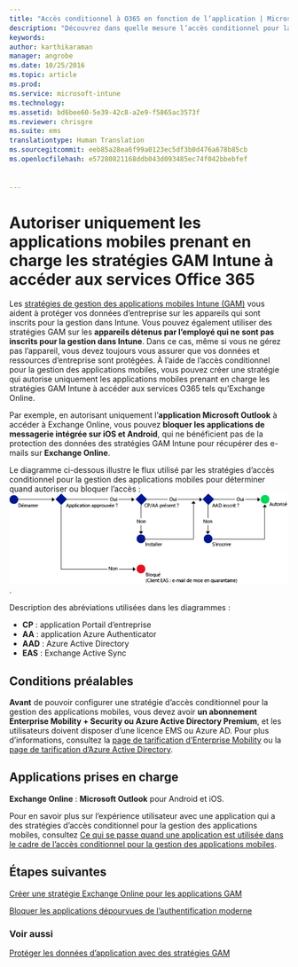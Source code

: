 ```yaml
---
title: "Accès conditionnel à O365 en fonction de l’application | Microsoft Intune"
description: "Découvrez dans quelle mesure l’accès conditionnel pour la gestion des applications mobiles peut aider à contrôler les applications qui ont accès aux services O365."
keywords: 
author: karthikaraman
manager: angrobe
ms.date: 10/25/2016
ms.topic: article
ms.prod: 
ms.service: microsoft-intune
ms.technology: 
ms.assetid: bd6bee60-5e39-42c8-a2e9-f5865ac3573f
ms.reviewer: chrisgre
ms.suite: ems
translationtype: Human Translation
ms.sourcegitcommit: eeb85a28ea6f99a0123ec5df3b0d476a678b85cb
ms.openlocfilehash: e57280821168ddb043d093485ec74f042bbebfef


---
```


# Autoriser uniquement les applications mobiles prenant en charge les stratégies GAM Intune à accéder aux services Office 365
Les [stratégies de gestion des applications mobiles Intune (GAM)](protect-apps-and-data-with-microsoft-intune.md) vous aident à protéger vos données d’entreprise sur les appareils qui sont inscrits pour la gestion dans Intune. Vous pouvez également utiliser des stratégies GAM sur les **appareils détenus par l’employé qui ne sont pas inscrits pour la gestion dans Intune**.  Dans ce cas, même si vous ne gérez pas l’appareil, vous devez toujours vous assurer que vos données et ressources d’entreprise sont protégées. À l’aide de l’accès conditionnel pour la gestion des applications mobiles, vous pouvez créer une stratégie qui autorise uniquement les applications mobiles prenant en charge les stratégies GAM Intune à accéder aux services O365 tels qu’Exchange Online.

Par exemple, en autorisant uniquement l’**application Microsoft Outlook** à accéder à Exchange Online, vous pouvez **bloquer les applications de messagerie intégrée sur iOS et Android**, qui ne bénéficient pas de la protection des données des stratégies GAM Intune pour récupérer des e-mails sur **Exchange Online**.

Le diagramme ci-dessous illustre le flux utilisé par les stratégies d’accès conditionnel pour la gestion des applications mobiles pour déterminer quand autoriser ou bloquer l’accès : ![Diagramme qui montre les différents critères inclus pour déterminer s’il faut autoriser ou bloquer l’accès](../media/mam-ca-decision-flow_simple.png).

Description des abréviations utilisées dans les diagrammes :
* **CP** : application Portail d’entreprise
* **AA** : application Azure Authenticator
* **AAD** : Azure Active Directory
* **EAS** : Exchange Active Sync

## Conditions préalables
**Avant** de pouvoir configurer une stratégie d’accès conditionnel pour la gestion des applications mobiles, vous devez avoir **un abonnement Enterprise Mobility + Security ou Azure Active Directory Premium**, et les utilisateurs doivent disposer d’une licence EMS ou Azure AD. Pour plus d’informations, consultez la [page de tarification d’Enterprise Mobility](https://www.microsoft.com/en-us/cloud-platform/enterprise-mobility-pricing) ou la [page de tarification d’Azure Active Directory](https://azure.microsoft.com/en-us/pricing/details/active-directory/).


## Applications prises en charge
**Exchange Online** : **Microsoft Outlook** pour Android et iOS.

Pour en savoir plus sur l’expérience utilisateur avec une application qui a des stratégies d’accès conditionnel pour la gestion des applications mobiles, consultez [Ce qui se passe quand une application est utilisée dans le cadre de l’accès conditionnel pour la gestion des applications mobiles](use-apps-with-mam-ca.md).


## Étapes suivantes
[Créer une stratégie Exchange Online pour les applications GAM](mam-ca-for-exchange-online.md)

[Bloquer les applications dépourvues de l’authentification moderne](block-apps-with-no-modern-authentication.md)

### Voir aussi

[Protéger les données d’application avec des stratégies GAM](protect-app-data-using-mobile-app-management-policies-with-microsoft-intune.md)



<!--HONumber=Oct16_HO4-->


